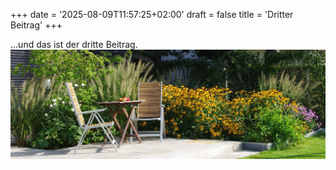 +++
date = '2025-08-09T11:57:25+02:00'
draft = false
title = 'Dritter Beitrag'
+++

...und das ist der dritte Beitrag.
![Bild 3](/images/bild3.jpg)
